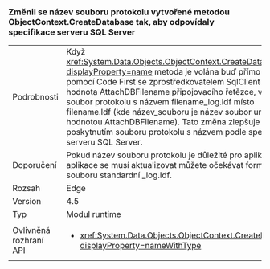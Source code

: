 ### <a name="log-file-name-created-by-the-objectcontextcreatedatabase-method-has-changed-to-match-sql-server-specifications"></a>Změnil se název souboru protokolu vytvořené metodou ObjectContext.CreateDatabase tak, aby odpovídaly specifikace serveru SQL Server

|   |   |
|---|---|
|Podrobnosti|Když <xref:System.Data.Objects.ObjectContext.CreateDatabase?displayProperty=name> metoda je volána buď přímo nebo pomocí Code First se zprostředkovatelem SqlClient a je hodnota AttachDBFilename připojovacího řetězce, vytvoří soubor protokolu s názvem filename_log.ldf místo filename.ldf (kde název_souboru je název soubor určený hodnotou AttachDBFilename). Tato změna zlepšuje ladění poskytnutím souboru protokolu s názvem podle specifikace serveru SQL Server.|
|Doporučení|Pokud název souboru protokolu je důležité pro aplikace, aplikace se musí aktualizovat můžete očekávat formát názvu souboru standardní _log.ldf.|
|Rozsah|Edge|
|Version|4.5|
|Typ|Modul runtime|
|Ovlivněná rozhraní API|<ul><li><xref:System.Data.Objects.ObjectContext.CreateDatabase?displayProperty=nameWithType></li></ul>|

